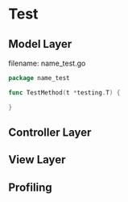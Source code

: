 # Test

## Model Layer

filename: name_test.go

```go
package name_test

func TestMethod(t *testing.T) {

}
```

## Controller Layer

## View Layer

## Profiling

